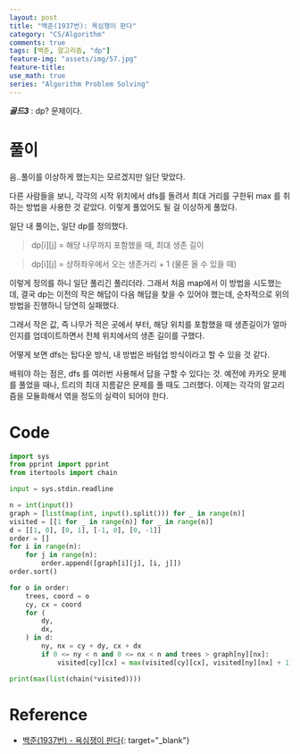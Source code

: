 ```yaml
---
layout: post
title: "백준(1937번): 욕심쟁이 판다"
category: "CS/Algorithm"
comments: true
tags: [백준, 알고리즘, "dp"]
feature-img: "assets/img/57.jpg"
feature-title:
use_math: true
series: "Algorithm Problem Solving"
---
```


**_골드3_** : dp? 문제이다.

# 풀이

음..풀이를 이상하게 했는지는 모르겠지만 일단 맞았다. 

다른 사람들을 보니, 각각의 시작 위치에서 dfs를 돌려서 최대 거리를 구한뒤 max 를 취하는 방법을 사용한 것 같았다. 이렇게 풀었어도 될 걸 이상하게 풀었다.

일단 내 풀이는, 일단 dp를 정의했다.

> dp[i][j] = 해당 나무까지 포함했을 때, 최대 생존 길이

> dp[i][j] = 상하좌우에서 오는 생존거리 + 1 (물론 올 수 있을 때)

이렇게 정의를 하니 일단 풀리긴 풀리더라. 그래서 처음 map에서 이 방법을 시도했는데, 결국 dp는 이전의 작은 해답이 다음 해답을 찾을 수 있어야 했는데, 순차적으로 위의 방법을 진행하니 당연히 실패했다.

그래서 작은 값, 즉 나무가 적은 곳에서 부터, 해당 위치를 포함했을 때 생존길이가 얼마인지를 업데이트하면서 전체 위치에서의 생존 길이를 구했다.

어떻게 보면 dfs는 탑다운 방식, 내 방법은 바텀업 방식이라고 할 수 있을 것 같다.

배워야 하는 점은, dfs 를 여러번 사용해서 답을 구할 수 있다는 것. 예전에 카카오 문제를 풀었을 때나, 트리의 최대 지름같은 문제를 풀 때도 그러했다. 이제는 각각의 알고리즘을 모듈화해서 엮을 정도의 실력이 되어야 한다.


# Code

```python
import sys
from pprint import pprint
from itertools import chain

input = sys.stdin.readline

n = int(input())
graph = [list(map(int, input().split())) for _ in range(n)]
visited = [[1 for _ in range(n)] for _ in range(n)]
d = [[1, 0], [0, 1], [-1, 0], [0, -1]]
order = []
for i in range(n):
    for j in range(n):
        order.append([graph[i][j], [i, j]])
order.sort()

for o in order:
    trees, coord = o
    cy, cx = coord
    for (
        dy,
        dx,
    ) in d:
        ny, nx = cy + dy, cx + dx
        if 0 <= ny < n and 0 <= nx < n and trees > graph[ny][nx]:
            visited[cy][cx] = max(visited[cy][cx], visited[ny][nx] + 1)

print(max(list(chain(*visited))))
```


# Reference

* [백준(1937번) - 욕심쟁이 판다](https://www.acmicpc.net/problem/1937){: target="\_blank"}

